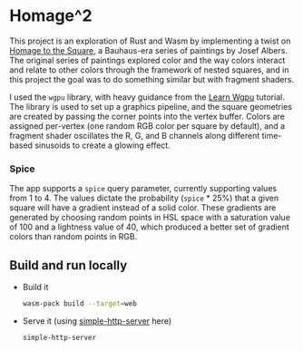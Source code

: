 # Homage^2

This project is an exploration of Rust and Wasm by implementing a twist on
[Homage to the Square](https://en.wikipedia.org/wiki/Homage_to_the_Square), a Bauhaus-era series
of paintings by Josef Albers. The original series of paintings explored color and the way colors
interact and relate to other colors through the framework of nested squares, and in this project
the goal was to do something similar but with fragment shaders.

I used the `wgpu` library, with heavy guidance from the
[Learn Wgpu](https://sotrh.github.io/learn-wgpu/) tutorial. The library is used to set up a
graphics pipeline, and the square geometries are created by passing the corner points into the
vertex buffer. Colors are assigned per-vertex (one random RGB color per square by default), and a
fragment shader oscillates the R, G, and B channels along different time-based sinusoids to
create a glowing effect.

### Spice

The app supports a `spice` query parameter, currently supporting values from 1 to 4. The values
dictate the probability (`spice` * 25%) that a given square will have a gradient instead of a
solid color. These gradients are generated by choosing random points in HSL space with a
saturation value of 100 and a lightness value of 40, which produced a better set of gradient
colors than random points in RGB.

## Build and run locally
- Build it
    ```bash
    wasm-pack build --target=web
    ```
- Serve it (using [simple-http-server](https://github.com/TheWaWaR/simple-http-server) here)
    ```bash
    simple-http-server
    ```
